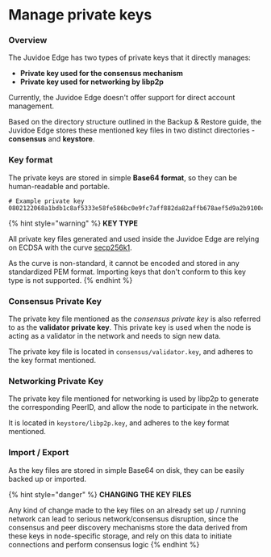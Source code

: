 # Manage private keys

### Overview

The Juvidoe Edge has two types of private keys that it directly manages:

* **Private key used for the consensus mechanism**
* **Private key used for networking by libp2p**

Currently, the Juvidoe Edge doesn't offer support for direct account management.

Based on the directory structure outlined in the Backup & Restore guide, the Juvidoe Edge stores these mentioned key files in two distinct directories - **consensus** and **keystore**.

### Key format

The private keys are stored in simple **Base64 format**, so they can be human-readable and portable.

```
# Example private key
0802122068a1bdb1c8af5333e58fe586bc0e9fc7aff882da82affb678aef5d9a2b9100c0
```

{% hint style="warning" %}
**KEY TYPE**

All private key files generated and used inside the Juvidoe Edge are relying on ECDSA with the curve [secp256k1](https://en.bitcoin.it/wiki/Secp256k1).

As the curve is non-standard, it cannot be encoded and stored in any standardized PEM format. Importing keys that don't conform to this key type is not supported.
{% endhint %}

### Consensus Private Key

The private key file mentioned as the _consensus private key_ is also referred to as the **validator private key**. This private key is used when the node is acting as a validator in the network and needs to sign new data.

The private key file is located in `consensus/validator.key`, and adheres to the key format mentioned.

### Networking Private Key

The private key file mentioned for networking is used by libp2p to generate the corresponding PeerID, and allow the node to participate in the network.

It is located in `keystore/libp2p.key`, and adheres to the key format mentioned.

### Import / Export

As the key files are stored in simple Base64 on disk, they can be easily backed up or imported.

{% hint style="danger" %}
**CHANGING THE KEY FILES**

Any kind of change made to the key files on an already set up / running network can lead to serious network/consensus disruption, since the consensus and peer discovery mechanisms store the data derived from these keys in node-specific storage, and rely on this data to initiate connections and perform consensus logic
{% endhint %}
